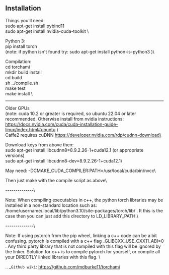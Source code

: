 
Installation
------------

Things you'll need:\
sudo apt-get install pybind11 \
sudo apt-get install nvidia-cuda-toolkit \

Python 3:\
pip install torch  \
(note: if python isn't found try: sudo apt-get install python-is-python3 )\

Compilation:\
cd torchami\
mkdir build install\
cd build\
sh ../compile.sh \
make test\
make install \

------------

Older GPUs\
(note: cuda 10.2 or greater is required, so ubuntu 22.04 or later recommended.  Otherwise install from nvidia instructions: https://docs.nvidia.com/cuda/cuda-installation-guide-linux/index.html#ubuntu )\
Caffe2 requires cuDNN https://developer.nvidia.com/rdp/cudnn-download\

Download keys from above then:\
sudo apt-get install libcudnn8=8.9.2.26-1+cuda12.1            (or appropriate versions)\
sudo apt-get install libcudnn8-dev=8.9.2.26-1+cuda12.1\

May need: -DCMAKE\_CUDA\_COMPILER:PATH=/usr/local/cuda/bin/nvcc\

Then just make with the compile script as above\

--------------\

Note: When compiling executables in c++, the python torch libraries may be installed in a non-standard location such as: /home/username/.local/lib/python3.10/site-packages/torch/lib/ . It this is the case then you can just add this directory to LD\_LIBRARY\_PATH.\

--------------\

Note: If using pytorch from the pip wheel, linking a c++ code can be a bit confusing.  pytorch is compiled with a c++ flag \_GLIBCXX\_USE\_CXX11\_ABI=0 . Any third party library that is not compiled with this flag will be ignored by the linker.  Solution for c++ is to compile pytorch for yourself, or compile all your DIRECTLY linked libraries with this flag. \
	
	
.. _`Github wiki`: https://github.com/mdburke11/torchami
